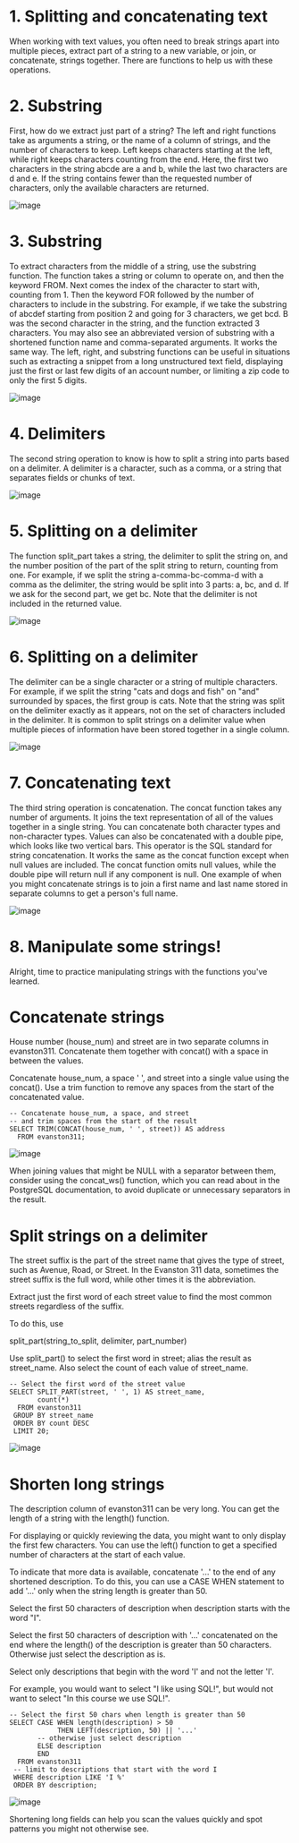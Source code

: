 # 1. Splitting and concatenating text

When working with text values, you often need to break strings apart into multiple pieces, extract part of a string to a new variable, or join, or concatenate, strings together. There are functions to help us with these operations.

# 2. Substring

First, how do we extract just part of a string? The left and right functions take as arguments a string, or the name of a column of strings, and the number of characters to keep. Left keeps characters starting at the left, while right keeps characters counting from the end. Here, the first two characters in the string abcde are a and b, while the last two characters are d and e. If the string contains fewer than the requested number of characters, only the available characters are returned.

![image](https://github.com/artempohribnyi/datacamp/assets/113499718/6a08474e-7b5b-4525-9550-b303dd7583aa)

# 3. Substring

To extract characters from the middle of a string, use the substring function. The function takes a string or column to operate on, and then the keyword FROM. Next comes the index of the character to start with, counting from 1. Then the keyword FOR followed by the number of characters to include in the substring. For example, if we take the substring of abcdef starting from position 2 and going for 3 characters, we get bcd. B was the second character in the string, and the function extracted 3 characters. You may also see an abbreviated version of substring with a shortened function name and comma-separated arguments. It works the same way. The left, right, and substring functions can be useful in situations such as extracting a snippet from a long unstructured text field, displaying just the first or last few digits of an account number, or limiting a zip code to only the first 5 digits.

![image](https://github.com/artempohribnyi/datacamp/assets/113499718/39b679e5-6830-4e3a-85f8-56f43d8d7d5e)

# 4. Delimiters

The second string operation to know is how to split a string into parts based on a delimiter. A delimiter is a character, such as a comma, or a string that separates fields or chunks of text.

![image](https://github.com/artempohribnyi/datacamp/assets/113499718/360f3d64-cd8a-4a2c-8647-7fcab757d724)

# 5. Splitting on a delimiter

The function split_part takes a string, the delimiter to split the string on, and the number position of the part of the split string to return, counting from one. For example, if we split the string a-comma-bc-comma-d with a comma as the delimiter, the string would be split into 3 parts: a, bc, and d. If we ask for the second part, we get bc. Note that the delimiter is not included in the returned value.

![image](https://github.com/artempohribnyi/datacamp/assets/113499718/893c297d-b1eb-407b-8f2e-e97858c72085)

# 6. Splitting on a delimiter

The delimiter can be a single character or a string of multiple characters. For example, if we split the string "cats and dogs and fish" on "and" surrounded by spaces, the first group is cats. Note that the string was split on the delimiter exactly as it appears, not on the set of characters included in the delimiter. It is common to split strings on a delimiter value when multiple pieces of information have been stored together in a single column.

![image](https://github.com/artempohribnyi/datacamp/assets/113499718/7d8e0792-4967-452e-94b1-e3d2afc21464)

# 7. Concatenating text

The third string operation is concatenation. The concat function takes any number of arguments. It joins the text representation of all of the values together in a single string. You can concatenate both character types and non-character types. Values can also be concatenated with a double pipe, which looks like two vertical bars. This operator is the SQL standard for string concatenation. It works the same as the concat function except when null values are included. The concat function omits null values, while the double pipe will return null if any component is null. One example of when you might concatenate strings is to join a first name and last name stored in separate columns to get a person's full name.

![image](https://github.com/artempohribnyi/datacamp/assets/113499718/a7318cd0-7eb6-44c9-ba3c-ccfc0bba98b0)

# 8. Manipulate some strings!

Alright, time to practice manipulating strings with the functions you've learned.

# Concatenate strings

House number (house_num) and street are in two separate columns in evanston311. Concatenate them together with concat() with a space in between the values.

Concatenate house_num, a space ' ', and street into a single value using the concat().
Use a trim function to remove any spaces from the start of the concatenated value.

```
-- Concatenate house_num, a space, and street
-- and trim spaces from the start of the result
SELECT TRIM(CONCAT(house_num, ' ', street)) AS address
  FROM evanston311;
```
![image](https://github.com/artempohribnyi/datacamp/assets/113499718/2c3f4510-5be3-4bcc-8092-cff58d174f52)

When joining values that might be NULL with a separator between them, consider using the concat_ws() function, which you can read about in the PostgreSQL documentation, to avoid duplicate or unnecessary separators in the result.

# Split strings on a delimiter

The street suffix is the part of the street name that gives the type of street, such as Avenue, Road, or Street. In the Evanston 311 data, sometimes the street suffix is the full word, while other times it is the abbreviation.

Extract just the first word of each street value to find the most common streets regardless of the suffix.

To do this, use

split_part(string_to_split, delimiter, part_number)

Use split_part() to select the first word in street; alias the result as street_name.
Also select the count of each value of street_name.

```
-- Select the first word of the street value
SELECT SPLIT_PART(street, ' ', 1) AS street_name, 
       count(*)
  FROM evanston311
 GROUP BY street_name
 ORDER BY count DESC
 LIMIT 20;
```
![image](https://github.com/artempohribnyi/datacamp/assets/113499718/73db4e09-f693-4040-8a08-bc97ae93c998)

# Shorten long strings

The description column of evanston311 can be very long. You can get the length of a string with the length() function.

For displaying or quickly reviewing the data, you might want to only display the first few characters. You can use the left() function to get a specified number of characters at the start of each value.

To indicate that more data is available, concatenate '...' to the end of any shortened description. To do this, you can use a CASE WHEN statement to add '...' only when the string length is greater than 50.

Select the first 50 characters of description when description starts with the word "I".

Select the first 50 characters of description with '...' concatenated on the end where the length() of the description is greater than 50 characters. Otherwise just select the description as is.

Select only descriptions that begin with the word 'I' and not the letter 'I'.

For example, you would want to select "I like using SQL!", but would not want to select "In this course we use SQL!".

```
-- Select the first 50 chars when length is greater than 50
SELECT CASE WHEN length(description) > 50
            THEN LEFT(description, 50) || '...'
       -- otherwise just select description
       ELSE description
       END
  FROM evanston311
 -- limit to descriptions that start with the word I
 WHERE description LIKE 'I %'
 ORDER BY description;
```
![image](https://github.com/artempohribnyi/datacamp/assets/113499718/afdb9e53-75e9-4206-8a57-8cd2d3ab7ba4)

Shortening long fields can help you scan the values quickly and spot patterns you might not otherwise see.


